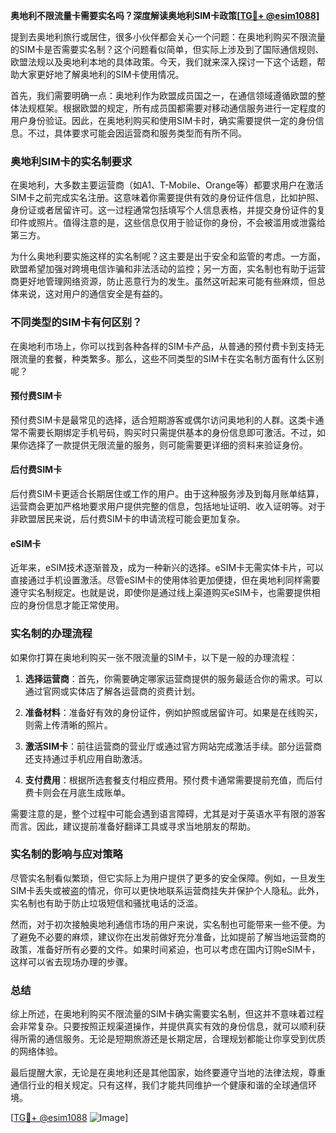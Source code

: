 **奥地利不限流量卡需要实名吗？深度解读奥地利SIM卡政策[[TG💪+ @esim1088](https://t.me/s/esim1088)]**

提到去奥地利旅行或居住，很多小伙伴都会关心一个问题：在奥地利购买不限流量的SIM卡是否需要实名制？这个问题看似简单，但实际上涉及到了国际通信规则、欧盟法规以及奥地利本地的具体政策。今天，我们就来深入探讨一下这个话题，帮助大家更好地了解奥地利的SIM卡使用情况。

首先，我们需要明确一点：奥地利作为欧盟成员国之一，在通信领域遵循欧盟的整体法规框架。根据欧盟的规定，所有成员国都需要对移动通信服务进行一定程度的用户身份验证。因此，在奥地利购买和使用SIM卡时，确实需要提供一定的身份信息。不过，具体要求可能会因运营商和服务类型而有所不同。

### 奥地利SIM卡的实名制要求

在奥地利，大多数主要运营商（如A1、T-Mobile、Orange等）都要求用户在激活SIM卡之前完成实名注册。这意味着你需要提供有效的身份证件信息，比如护照、身份证或者居留许可。这一过程通常包括填写个人信息表格，并提交身份证件的复印件或照片。值得注意的是，这些信息仅用于验证你的身份，不会被滥用或泄露给第三方。

为什么奥地利要实施这样的实名制呢？这主要是出于安全和监管的考虑。一方面，欧盟希望加强对跨境电信诈骗和非法活动的监控；另一方面，实名制也有助于运营商更好地管理网络资源，防止恶意行为的发生。虽然这听起来可能有些麻烦，但总体来说，这对用户的通信安全是有益的。

### 不同类型的SIM卡有何区别？

在奥地利市场上，你可以找到各种各样的SIM卡产品，从普通的预付费卡到支持无限流量的套餐，种类繁多。那么，这些不同类型的SIM卡在实名制方面有什么区别呢？

#### 预付费SIM卡

预付费SIM卡是最常见的选择，适合短期游客或偶尔访问奥地利的人群。这类卡通常不需要长期绑定手机号码，购买时只需提供基本的身份信息即可激活。不过，如果你选择了一款提供无限流量的服务，则可能需要更详细的资料来验证身份。

#### 后付费SIM卡

后付费SIM卡更适合长期居住或工作的用户。由于这种服务涉及到每月账单结算，运营商会更加严格地要求用户提供完整的信息，包括地址证明、收入证明等。对于非欧盟居民来说，后付费SIM卡的申请流程可能会更加复杂。

#### eSIM卡

近年来，eSIM技术逐渐普及，成为一种新兴的选择。eSIM卡无需实体卡片，可以直接通过手机设置激活。尽管eSIM卡的使用体验更加便捷，但在奥地利同样需要遵守实名制规定。也就是说，即使你是通过线上渠道购买eSIM卡，也需要提供相应的身份信息才能正常使用。

### 实名制的办理流程

如果你打算在奥地利购买一张不限流量的SIM卡，以下是一般的办理流程：

1. **选择运营商**：首先，你需要确定哪家运营商提供的服务最适合你的需求。可以通过官网或实体店了解各运营商的资费计划。
   
2. **准备材料**：准备好有效的身份证件，例如护照或居留许可。如果是在线购买，则需上传清晰的照片。

3. **激活SIM卡**：前往运营商的营业厅或通过官方网站完成激活手续。部分运营商还支持通过手机应用自助激活。

4. **支付费用**：根据所选套餐支付相应费用。预付费卡通常需要提前充值，而后付费卡则会在月底生成账单。

需要注意的是，整个过程中可能会遇到语言障碍，尤其是对于英语水平有限的游客而言。因此，建议提前准备好翻译工具或寻求当地朋友的帮助。

### 实名制的影响与应对策略

尽管实名制看似繁琐，但它实际上为用户提供了更多的安全保障。例如，一旦发生SIM卡丢失或被盗的情况，你可以更快地联系运营商挂失并保护个人隐私。此外，实名制也有助于防止垃圾短信和骚扰电话的泛滥。

然而，对于初次接触奥地利通信市场的用户来说，实名制也可能带来一些不便。为了避免不必要的麻烦，建议你在出发前做好充分准备，比如提前了解当地运营商的政策，准备好所有必要的文件。如果时间紧迫，也可以考虑在国内订购eSIM卡，这样可以省去现场办理的步骤。

### 总结

综上所述，在奥地利购买不限流量的SIM卡确实需要实名制，但这并不意味着过程会非常复杂。只要按照正规渠道操作，并提供真实有效的身份信息，就可以顺利获得所需的通信服务。无论是短期旅游还是长期定居，合理规划都能让你享受到优质的网络体验。

最后提醒大家，无论是在奥地利还是其他国家，始终要遵守当地的法律法规，尊重通信行业的相关规定。只有这样，我们才能共同维护一个健康和谐的全球通信环境。

[[TG💪+ @esim1088](https://t.me/s/esim1088) ![Image](https://i.postimg.cc/4NQfJmqS/Snipaste-2025-05-13-00-14-12.png)]